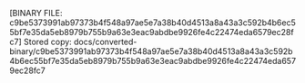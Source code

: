 [BINARY FILE: c9be5373991ab97373b4f548a97ae5e7a38b40d4513a8a43a3c592b4b6ec55bf7e35da5eb8979b755b9a63e3eac9abdbe9926fe4c22474eda6579ec28fc7]
Stored copy: docs/converted-binary/c9be5373991ab97373b4f548a97ae5e7a38b40d4513a8a43a3c592b4b6ec55bf7e35da5eb8979b755b9a63e3eac9abdbe9926fe4c22474eda6579ec28fc7
